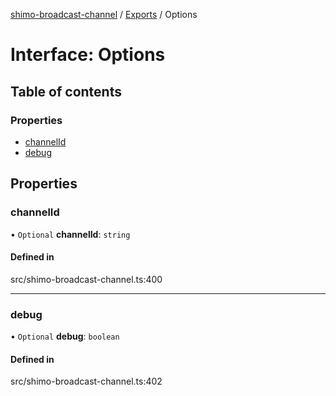 [shimo-broadcast-channel](../README.md) / [Exports](../modules.md) / Options

# Interface: Options

## Table of contents

### Properties

- [channelId](Options.md#channelid)
- [debug](Options.md#debug)

## Properties

### channelId

• `Optional` **channelId**: `string`

#### Defined in

src/shimo-broadcast-channel.ts:400

___

### debug

• `Optional` **debug**: `boolean`

#### Defined in

src/shimo-broadcast-channel.ts:402
